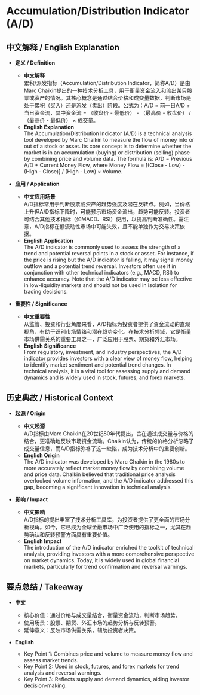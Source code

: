 # Accumulation/Distribution Indicator (A/D)

## 中文解释 / English Explanation

* **定义 / Definition**  
  - **中文解释**  
    累积/派发指标（Accumulation/Distribution Indicator，简称A/D）是由Marc Chaikin提出的一种技术分析工具，用于衡量资金流入和流出某只股票或资产的情况。其核心概念是通过结合价格和成交量数据，判断市场是处于累积（买入）还是派发（卖出）阶段。公式为：A/D = 前一日A/D + 当日资金流，其中资金流 = （收盘价 - 最低价） - （最高价 - 收盘价） / （最高价 - 最低价） × 成交量。  
  - **English Explanation**  
    The Accumulation/Distribution Indicator (A/D) is a technical analysis tool developed by Marc Chaikin to measure the flow of money into or out of a stock or asset. Its core concept is to determine whether the market is in an accumulation (buying) or distribution (selling) phase by combining price and volume data. The formula is: A/D = Previous A/D + Current Money Flow, where Money Flow = [(Close - Low) - (High - Close)] / (High - Low) × Volume.

* **应用 / Application**  
  - **中文应用场景**  
    A/D指标常用于判断股票或资产的趋势强度及潜在反转点。例如，当价格上升但A/D指标下降时，可能预示市场资金流出，趋势可能反转。投资者可结合其他技术指标（如MACD、RSI）使用，以提高判断准确性。需注意，A/D指标在低流动性市场中可能失效，且不能单独作为交易决策依据。  
  - **English Application**  
    The A/D indicator is commonly used to assess the strength of a trend and potential reversal points in a stock or asset. For instance, if the price is rising but the A/D indicator is falling, it may signal money outflow and a potential trend reversal. Investors often use it in conjunction with other technical indicators (e.g., MACD, RSI) to enhance accuracy. Note that the A/D indicator may be less effective in low-liquidity markets and should not be used in isolation for trading decisions.

* **重要性 / Significance**  
  - **中文重要性**  
    从监管、投资和行业角度来看，A/D指标为投资者提供了资金流动的直观视角，有助于识别市场情绪和潜在趋势变化。在技术分析领域，它是衡量市场供需关系的重要工具之一，广泛应用于股票、期货和外汇市场。  
  - **English Significance**  
    From regulatory, investment, and industry perspectives, the A/D indicator provides investors with a clear view of money flow, helping to identify market sentiment and potential trend changes. In technical analysis, it is a vital tool for assessing supply and demand dynamics and is widely used in stock, futures, and forex markets.

## 历史典故 / Historical Context

* **起源 / Origin**  
  - **中文起源**  
    A/D指标由Marc Chaikin在20世纪80年代提出，旨在通过成交量与价格的结合，更准确地反映市场资金流动。Chaikin认为，传统的价格分析忽略了成交量信息，而A/D指标弥补了这一缺陷，成为技术分析中的重要创新。  
  - **English Origin**  
    The A/D indicator was developed by Marc Chaikin in the 1980s to more accurately reflect market money flow by combining volume and price data. Chaikin believed that traditional price analysis overlooked volume information, and the A/D indicator addressed this gap, becoming a significant innovation in technical analysis.

* **影响 / Impact**  
  - **中文影响**  
    A/D指标的提出丰富了技术分析工具库，为投资者提供了更全面的市场分析视角。如今，它已成为全球金融市场中广泛使用的指标之一，尤其在趋势确认和反转预警方面具有重要价值。  
  - **English Impact**  
    The introduction of the A/D indicator enriched the toolkit of technical analysis, providing investors with a more comprehensive perspective on market dynamics. Today, it is widely used in global financial markets, particularly for trend confirmation and reversal warnings.

## 要点总结 / Takeaway

* **中文**  
  - 核心价值：通过价格与成交量结合，衡量资金流动，判断市场趋势。  
  - 使用场景：股票、期货、外汇市场的趋势分析与反转预警。  
  - 延伸意义：反映市场供需关系，辅助投资者决策。  

* **English**  
  - Key Point 1: Combines price and volume to measure money flow and assess market trends.  
  - Key Point 2: Used in stock, futures, and forex markets for trend analysis and reversal warnings.  
  - Key Point 3: Reflects supply and demand dynamics, aiding investor decision-making.